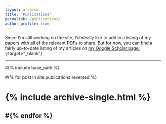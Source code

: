```yaml
---
layout: archive
title: "Publications"
permalink: /publications/
author_profile: true
---
```


Since I'm still working on the site, I'd ideally like to add in a listing of my papers with all of the relevant PDFs to share. But for now, you can find a fairly up-to-date listing of my articles on [my Google Scholar page.](https://scholar.google.com/citations?hl=en&user=W5qqC2wAAAAJ&view_op=list_works&sortby=pubdate){:target="_blank"}


---
#{% include base_path %}

#{% for post in site.publications reversed %}
# {% include archive-single.html %}
#{% endfor %}
---

